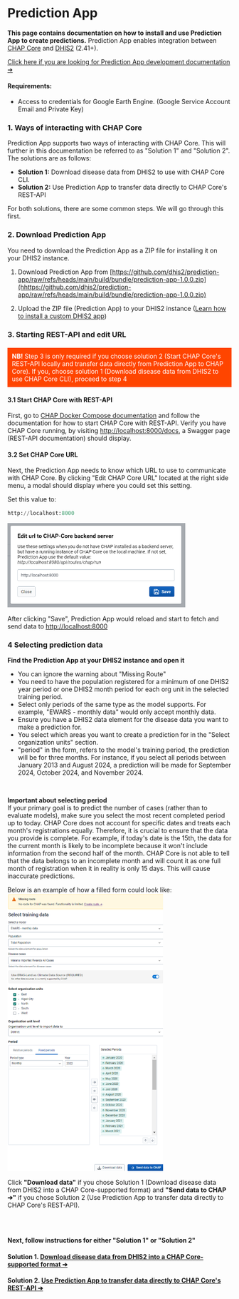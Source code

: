 # Prediction App

**This page contains documentation on how to install and use Prediction App to create predictions.**
Prediction App enables integration between [CHAP Core](https://github.com/dhis2-chap/chap-core) and [DHIS2](https://dhis2.org/) (2.41+). 

[Click here if you are looking for Prediction App development documentation ➔](https://github.com/dhis2/prediction-app/blob/main/doc/development/README.md) 

#### Requirements:
- Access to credentials for Google Earth Engine. (Google Service Account Email and Private Key)

### 1. Ways of interacting with CHAP Core
Prediction App supports two ways of interacting with CHAP Core. This will further in this documentation be referred to as "Solution 1" and "Solution 2". The solutions are as follows:

- **Solution 1:** Download disease data from DHIS2 to use with CHAP Core CLI.
- **Solution 2:** Use Prediction App to transfer data directly to CHAP Core's REST-API

For both solutions, there are some common steps. We will go through this first.

### 2. Download Prediction App
You need to download the Prediction App as a ZIP file for installing it on your DHIS2 instance.

1. Download Prediction App from [https://github.com/dhis2/prediction-app/raw/refs/heads/main/build/bundle/prediction-app-1.0.0.zip](hhttps://github.com/dhis2/prediction-app/raw/refs/heads/main/build/bundle/prediction-app-1.0.0.zip)

2. Upload the ZIP file (Prediction App) to your DHIS2 instance ([Learn how to install a custom DHIS2 app](https://dhis2-app-course.ifi.uio.no/learn/dhis2/app-development-guides/build-publish-app-platform-app/manual-install/))

### 3. Starting REST-API and edit URL

<div style="background-color: orangered; padding: 10px; color : white; margin-top: 20px; margin-bottom: 20px">
<b>NB!</b> Step 3 is only required if you choose solution 2 (Start CHAP Core's REST-API locally and transfer data directly from Prediction App to CHAP Core). If you, choose solution 1 (Download disease data from DHIS2 to use CHAP Core CLI), proceed to step 4
</div>

#### 3.1 Start CHAP Core with REST-API
First, go to [CHAP Docker Compose documentation](../docker-compose-doc.md) and follow the documentation for how to start CHAP Core with REST-API.
Verify you have CHAP Core running, by visiting [http://localhost:8000/docs](http://localhost:8000/docs), a Swagger page (REST-API documentation) should display.

#### 3.2 Set CHAP Core URL
Next, the Prediction App needs to know which URL to use to communicate with CHAP Core. By clicking "Edit CHAP Core URL" located at the right side menu, a modal should display where you could set this setting.

Set this value to:
```python
http://localhost:8000
```

<img src="../_static/edit-chap-url.png" alt="drawing" width="400"/>

After clicking "Save", Prediction App would reload and start to fetch and send data to [http://localhost:8000](http://localhost:8000)


### 4 Selecting prediction data

**Find the Prediction App at your DHIS2 instance and open it**

- You can ignore the warning about "Missing Route"
- You need to have the population registered for a minimum of one DHIS2 year period or one DHIS2 month period for each org unit in the selected training period.
- Select only periods of the same type as the model supports. For example, "EWARS - monthly data" would only accept monthly data.
- Ensure you have a DHIS2 data element for the disease data you want to make a prediction for.
- You select which areas you want to create a prediction for in the "Select organization units" section.
- "period" in the form, refers to the model's training period, the prediction will be for three months. For instance, if you select all periods between January 2013 and August 2024, a prediction will be made for September 2024, October 2024, and November 2024.
<br/>

**Important about selecting period**<br/>
If your primary goal is to predict the number of cases (rather than to evaluate models), make sure you select the most recent completed period up to today. CHAP Core does not account for specific dates and treats each month's registrations equally. Therefore, it is crucial to ensure that the data you provide is complete. For example, if today's date is the 15th, the data for the current month is likely to be incomplete because it won't include information from the second half of the month. CHAP Core is not able to tell that the data belongs to an incomplete month and will count it as one full month of registration when it in reality is only 15 days. This will cause inaccurate predictions.

Below is an example of how a filled form could look like:
<br/>
<img src="../_static/form_filled.png" alt="drawing" width="350"/>

Click **"Download data"** if you chose Solution 1 (Download disease data from DHIS2 into a CHAP Core-supported format) and **"Send data to CHAP ➔"** if you chose Solution 2 (Use Prediction App to transfer data directly to CHAP Core's REST-API).

<br/>
<br/>

**Next, follow instructions for either "Solution 1" or "Solution 2"**

#### Solution 1. [Download disease data from DHIS2 into a CHAP Core-supported format ➔](using-pa-with-cli.md)
#### Solution 2. [Use Prediction App to transfer data directly to CHAP Core's REST-API ➔](using-pa-with-rest-api) 

<div style="height: 40px"></div>
